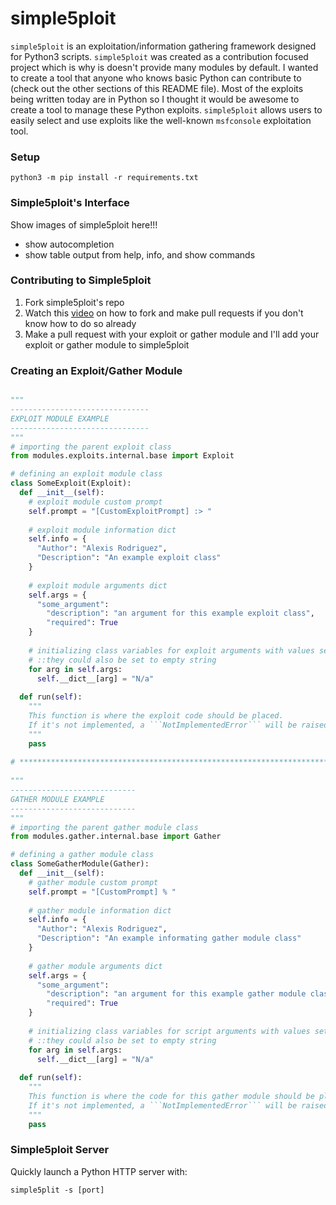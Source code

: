 # simple5ploit
`simple5ploit` is an exploitation/information gathering framework designed for Python3 scripts. `simple5ploit` was created as a contribution focused project which is why is doesn't provide many modules by default. I wanted to create a tool that anyone who knows basic Python can contribute to (check out the other sections of this README file). Most of the exploits being written today are in Python so I thought it would be awesome to create a tool to manage these Python exploits. `simple5ploit` allows users to easily select and use exploits like the well-known `msfconsole` exploitation tool. 

### Setup

```
python3 -m pip install -r requirements.txt
```

### Simple5ploit's Interface

Show images of simple5ploit here!!!
- show autocompletion
- show table output from help, info, and show commands

### Contributing to Simple5ploit

1. Fork simple5ploit's repo
2. Watch this [video](https://www.youtube.com/watch?v=nT8KGYVurIU) on how to fork and make pull requests if you don't know how to do so already
3. Make a pull request with your exploit or gather module and I'll add your exploit or gather module to simple5ploit

### Creating an Exploit/Gather Module


```python

"""
-------------------------------
EXPLOIT MODULE EXAMPLE
-------------------------------
"""
# importing the parent exploit class
from modules.exploits.internal.base import Exploit

# defining an exploit module class
class SomeExploit(Exploit):
  def __init__(self):
    # exploit module custom prompt
    self.prompt = "[CustomExploitPrompt] :> "
    
    # exploit module information dict
    self.info = {
      "Author": "Alexis Rodriguez",
      "Description": "An example exploit class"
    }
    
    # exploit module arguments dict
    self.args = {
      "some_argument":
        "description": "an argument for this example exploit class",
        "required": True
    }
    
    # initializing class variables for exploit arguments with values set to `N/a`
    # ::they could also be set to empty string
    for arg in self.args:
      self.__dict__[arg] = "N/a"
      
  def run(self):
    """
    This function is where the exploit code should be placed.
    If it's not implemented, a ```NotImplementedError``` will be raised.
    """
    pass
    
# ***************************************************************************************************
    
"""
----------------------------
GATHER MODULE EXAMPLE
----------------------------
"""
# importing the parent gather module class
from modules.gather.internal.base import Gather

# defining a gather module class
class SomeGatherModule(Gather):
  def __init__(self):
    # gather module custom prompt
    self.prompt = "[CustomPrompt] % "
    
    # gather module information dict
    self.info = {
      "Author": "Alexis Rodriguez",
      "Description": "An example informating gather module class"
    }
    
    # gather module arguments dict
    self.args = {
      "some_argument":
        "description": "an argument for this example gather module class",
        "required": True
    }
    
    # initializing class variables for script arguments with values set to `N/a`
    # ::they could also be set to empty string
    for arg in self.args:
      self.__dict__[arg] = "N/a"
      
  def run(self):
    """
    This function is where the code for this gather module should be placed.
    If it's not implemented, a ```NotImplementedError``` will be raised.
    """
    pass
```

### Simple5ploit Server

Quickly launch a Python HTTP server with:

```
simple5plit -s [port]
```
